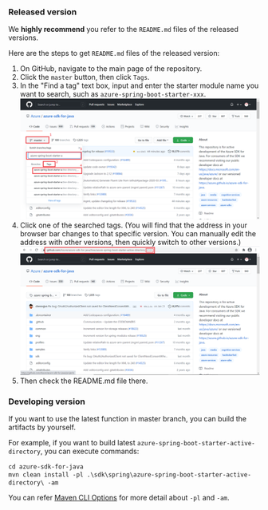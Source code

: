 ### Released version  
  
We **highly recommend** you refer to the `README.md` files of the released versions.  
  
Here are the steps to get `README.md` files of the released version:  
  
1. On GitHub, navigate to the main page of the repository.  
1. Click the `master` button, then click `Tags`.   
1. In the "Find a tag" text box, input and enter the starter module name you want to search, such as `azure-spring-boot-starter-xxx`.  
![Search for tag](images/search-for-tag.png "Search for a tag")  
1. Click one of the searched tags. (You will find that the address in your browser bar changes to that specific version. You can manually edit the address with other versions, then quickly switch to other versions.)  
![Tag main page](images/tag-main-page.png "Main page of a tag")  
1. Then check the README.md file there.  


### Developing version    

If you want to use the latest function in master branch, you can build the artifacts by yourself.

For example, if you want to build latest `azure-spring-boot-starter-active-directory`, you can execute commands:

```shell script
cd azure-sdk-for-java
mvn clean install -pl .\sdk\spring\azure-spring-boot-starter-active-directory\ -am
```

You can refer [Maven CLI Options] for more detail about `-pl` and `-am`.

[Maven CLI Options]: https://maven.apache.org/ref/3.1.0/maven-embedder/cli.html
